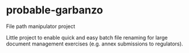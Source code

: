 # probable-garbanzo
File path manipulator project

Little project to enable quick and easy batch file renaming for large document management exercises (e.g. annex submissions to regulators).
